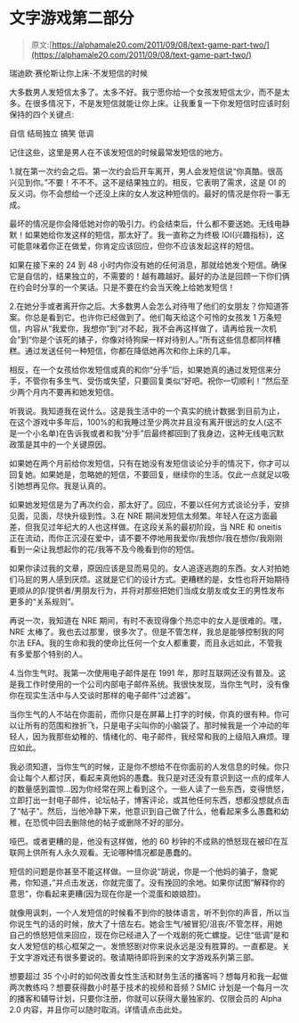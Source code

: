 # 文字游戏第二部分

> 原文:[https://alphamale20.com/2011/09/08/text-game-part-two/](https://alphamale20.com/2011/09/08/text-game-part-two/)

瑞迪欧·赛伦斯让你上床-不发短信的时候

大多数男人发短信太多了。太多不好。我宁愿你给一个女孩发短信太少，而不是太多。在很多情况下，不是发短信就能让你上床。让我重复一下你发短信时应该时刻保持的四个关键点:

自信
结局独立
搞笑
低调

记住这些，这里是男人在不该发短信的时候最常发短信的地方。

1.就在第一次约会之后。第一次约会后开车离开，男人会发短信说“你真酷。很高兴见到你。”不要！不不不。这不是结果独立的。相反，它表明了需求，这是 OI 的反义词。你不会想给一个还没上床的女人发这种短信的。最好的情况是你将一事无成。

最坏的情况是你会降低她对你的吸引力。约会结束后，什么都不要送她。无线电静默！如果她给你发这样的短信，那太好了。我一直称之为终极 IOI(兴趣指标)，这可能意味着你正在做爱，你肯定应该回应，但你不应该发起这样的短信。

如果在接下来的 24 到 48 小时内你没有她的任何消息，那就给她发个短信。确保它是自信的，结果独立的，不需要的！越有趣越好。最好的办法是回顾一下你们俩在约会时分享的一个笑话。只是不要在约会当天晚上给她发短信！

2.在她分手或者离开你之后。大多数男人会怎么对待甩了他们的女朋友？你知道答案。你总是看到它。也许你已经做到了。他们每天给这个可怜的女孩发 1 万条短信，内容从“我爱你，我想你”到“对不起，我不会再这样做了，请再给我一次机会”到“你是个该死的婊子，你像对待狗屎一样对待别人。”所有这些信息都同样糟糕。通过发送任何一种短信，你都在降低她再次和你上床的几率。

相反，在一个女孩给你发短信或真的和你“分手”后，如果她真的通过发短信来分手，不管你有多生气、受伤或失望，只要回复类似“好吧。祝你一切顺利！”然后至少两个月内不要再和她发短信。

听我说。我知道我在说什么。这是我生活中的一个真实的统计数据:到目前为止，在这个游戏中多年后，100%的和我睡过至少两次并且没有离开很远的女人(这不是一个小名单)在告诉我或者和我“分手”后最终都回到了我身边，这种无线电沉默政策是其中的一个关键原因。

如果她在两个月前给你发短信，只有在她没有发短信谈论分手的情况下，你才可以回复她。如果她是，忽略她的短信，不要回复，继续你的生活。仅此一点就足以吸引她想再见你。我是认真的。

如果她发短信是为了再次约会，那太好了。回应，不要以任何方式谈论分手，安排见面，见面，尽快升级到性。3.在 NRE 期间发短信太频繁。年轻人在这方面最差，但我见过年纪大的人也这样做。在这段关系的最初阶段，当 NRE 和 oneitis 正在流动，而你正沉浸在爱中，请不要不停地用我爱你/我想你/我在想你/我刚刚看到一朵让我想起你的花/我等不及今晚看到你的短信。

如果你读过我的文章，原因应该是显而易见的。女人追逐逃跑的东西。女人对拍她们马屁的男人感到厌烦。这就是它们的设计方式。更糟糕的是，女性也将开始期待更顺从的β/提供者/男朋友行为，并将对那些把她们当成女朋友或女王的男性发布更多的“关系规则”。

再说一次，我知道在 NRE 期间，有时不表现得像个热恋中的女人是很难的。嘿，NRE 太棒了。我也去过那里，很多次了。但是不管怎样，我总是能够控制我的阿尔法 EFA。我的生命和我的使命比任何一个女人都重要，而且永远如此，不管我有多爱那个特别的人。

4.当你生气时。我第一次使用电子邮件是在 1991 年，那时互联网还没有普及。这是我工作时使用的一个公司内部电子邮件系统。我很快发现，当你生气时，没有像你在现实生活中与人交谈时那样的电子邮件“过滤器”。

当你生气的人不站在你面前，而你只是在屏幕上打字的时候，你真的很有种。你可以让所有的范围和挫折飞，只是电子尖叫你的小脑袋了。那时候我是一个冲动的年轻人，因为我那些幼稚的、情绪化的、电子邮件，我经常和我的上级陷入麻烦。理应如此。

我必须知道，当你生气的时候，正是你不想给不在你面前的人发信息的时候。你只会让每个人都讨厌，看起来真他妈的愚蠢。我只是对还没有意识到这一点的成年人的数量感到震惊...因为你经常在网上看到这个。一些人读了一些东西，变得愤怒，立即打出一封电子邮件，论坛帖子，博客评论，或其他任何东西，想都没想就点击了“帖子”。然后，当他冷静下来，他意识到自己做了什么，他看起来多么愚蠢和幼稚，在恐慌中回去删除他的帖子或删除不好的部分。

哑巴。或者更糟的是，他没有这样做，他的 60 秒钟的不成熟的愤怒现在被印在互联网上供所有人永久观看。无论哪种情况都是愚蠢的。

短信的问题是你甚至不能这样做。一旦你说“胡说，你是一个他妈的骗子，詹妮弗，你知道，”并点击发送，你就完蛋了。没有挽回的余地。如果你试图“解释你的意思”，你看起来更糟(因为现在你是一个混蛋和娘娘腔)。

就像用讽刺，一个人发短信的时候看不到你的肢体语言，听不到你的声音，所以当你说生气的话的时候，放大了十倍左右。她会生气/被冒犯/沮丧/不管怎样，用她自己的愤怒短信来回应，现在你已经进入了一个戏剧的死亡螺旋。记住“低调”是和女人发短信的核心框架之一。发愤怒剧对你来说永远是没有胜算的。一直都是。关于文字游戏还有很多要说的。敬请期待即将到来的文字游戏系列第三部。

想要超过 35 个小时的如何改善女性生活和财务生活的播客吗？想每月和我一起做两次教练吗？想要获得数小时基于技术的视频和音频？SMIC 计划是一个每月一次的播客和辅导计划，只要你注册，你就可以获得大量独家的、仅限会员的 Alpha 2.0 内容，并且你可以随时取消。详情请点击此处。